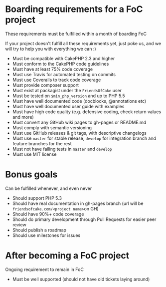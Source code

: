 # Boarding requirements for a FoC project

These requirements must be fulfilled within a month of boarding FoC

If your project doesn't fulfill all these requirements yet, just poke us, and we will try to help you with everything we can :)

- Must be compatible with CakePHP 2.3 and higher
- Must conform to the CakePHP code guidelines
- Must have at least 75% code coverage
- Must use Travis for automated testing on commits
- Must use Coveralls to track code coverage
- Must provide composer support
- Must exist at packagist under the `FriendsOfCake` user
- Must be tested on `$min_php_version` and up to PHP 5.5
- Must have well documented code (docblocks, @annotations etc)
- Must have well documented user guide with examples
- Must have high code quality (e.g. defensive coding, check return values and more)
- Must convert any GitHub wiki pages to gh-pages or README.md
- Must comply with semantic versioning
- Must use GitHub releases & git tags, with descriptive changelogs
- Must use `master` for stable release, `develop` for integration branch and feature branches for the rest
- Must not have failing tests in `master` and `develop`
- Must use MIT license

# Bonus goals 

Can be fulfilled whenever, and even never

- Should support PHP 5.3
- Should have real documentation in gh-pages branch (url will be `friendsofcake.com/<project name>`on GH)
- Should have 90%+ code coverage
- Should do primary development through Pull Requests for easier peer review
- Should publish a roadmap
- Should use milestones for issues

# After becoming a FoC project

Ongoing requirement to remain in FoC

- Must be well supported (should not have old tickets laying around)
